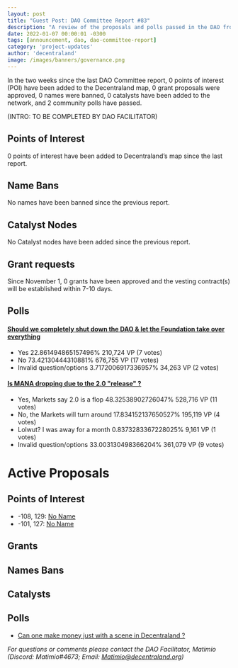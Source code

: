 ```yaml
---
layout: post
title: "Guest Post: DAO Committee Report #83"
description: "A review of the proposals and polls passed in the DAO from November 1 through November 15".
date: 2022-01-07 00:00:01 -0300
tags: [announcement, dao, dao-committee-report]
category: 'project-updates'
author: 'decentraland'
image: /images/banners/governance.png
---
```


In the two weeks since the last DAO Committee report, 0 points of interest (POI) have been added to the Decentraland map, 0 grant proposals were approved, 0 names were banned, 0 catalysts have been added to the network, and 2 community polls have passed.

(INTRO: TO BE COMPLETED BY DAO FACILITATOR)

## Points of Interest
0 points of interest have been added to Decentraland’s map since the last report.


## Name Bans

No names have been banned since the previous report.

## Catalyst Nodes
No Catalyst nodes have been added since the previous report.


## Grant requests
Since November 1, 0 grants have been approved and the vesting contract(s) will be established within 7-10 days.


## Polls

#### [Should we completely shut down the DAO &amp; let the Foundation take over everything](https://governance.decentraland.org/proposal/?id=95bf5058-8f27-49f2-8c62-fe10987da904)

* Yes 22.861494865157496% 210,724 VP (7 votes)
* No 73.42130444310881% 676,755 VP (17 votes)
* Invalid question/options 3.7172006917336957% 34,263 VP (2 votes)


#### [Is MANA dropping due to the 2.0 &#34;release&#34; ?](https://governance.decentraland.org/proposal/?id=8ea46cb9-6931-48b3-84fc-b200837b0cd4)

* Yes, Markets say 2.0 is a flop 48.32538902726047% 528,716 VP (11 votes)
* No, the Markets will turn around 17.834152137650527% 195,119 VP (4 votes)
* Lolwut? I was away for a month 0.8373283367228025% 9,161 VP (1 votes)
* Invalid question/options 33.003130498366204% 361,079 VP (9 votes)



# Active Proposals

## Points of Interest

* -108, 129: [No Name](https://governance.decentraland.org/proposal/?id=6fe3e38a-26ed-4a5a-93b9-3da93c0fcec5)
* -101, 127: [No Name](https://governance.decentraland.org/proposal/?id=061d6e2e-b614-44e2-aea5-fb3bde33f4e9)

## Grants


## Names Bans


## Catalysts


## Polls

* [Can one make money just with a scene in Decentraland ?](https://governance.decentraland.org/proposal/?id=0d3d276e-b780-4eb3-8013-7e4e2c0e1b29)

*For questions or comments please contact the DAO Facilitator, Matimio (Discord: Matimio#4673; Email: [Matimio@decentraland.org](mailto:Matimio@decentraland.org))*